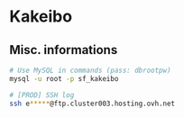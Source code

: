 Kakeibo
==================================

## Misc. informations

```bash
# Use MySQL in commands (pass: dbrootpw)
mysql -u root -p sf_kakeibo

# [PROD] SSH log
ssh e*****@ftp.cluster003.hosting.ovh.net
```
